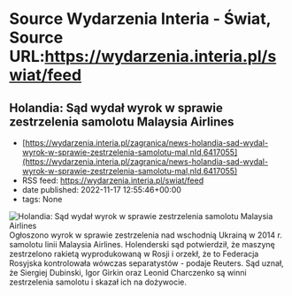 # Source Wydarzenia Interia - Świat, Source URL:https://wydarzenia.interia.pl/swiat/feed

## Holandia: Sąd wydał wyrok w sprawie zestrzelenia samolotu Malaysia Airlines
 - [https://wydarzenia.interia.pl/zagranica/news-holandia-sad-wydal-wyrok-w-sprawie-zestrzelenia-samolotu-mal,nId,6417055](https://wydarzenia.interia.pl/zagranica/news-holandia-sad-wydal-wyrok-w-sprawie-zestrzelenia-samolotu-mal,nId,6417055)
 - RSS feed: https://wydarzenia.interia.pl/swiat/feed
 - date published: 2022-11-17 12:55:46+00:00
 - tags: None

<p><a href="https://wydarzenia.interia.pl/zagranica/news-holandia-sad-wydal-wyrok-w-sprawie-zestrzelenia-samolotu-mal,nId,6417055"><img align="left" alt="Holandia: Sąd wydał wyrok w sprawie zestrzelenia samolotu Malaysia Airlines" src="https://i.iplsc.com/holandia-sad-wydal-wyrok-w-sprawie-zestrzelenia-samolotu-mal/000GCQRXDJLFA89L-C321.jpg" /></a>Ogłoszono wyrok w sprawie zestrzelenia nad wschodnią Ukrainą w 2014 r. samolotu linii Malaysia Airlines. Holenderski sąd potwierdził, że maszynę zestrzelono rakietą wyprodukowaną w Rosji i orzekł, że to Federacja Rosyjska kontrolowała wówczas separatystów - podaje Reuters. Sąd uznał, że Siergiej Dubinski, Igor Girkin oraz Leonid Charczenko są winni zestrzelenia samolotu i skazał ich na dożywocie. </p><br clear="all" />

